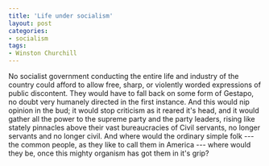 ```yaml
---
title: 'Life under socialism'
layout: post
categories:
- socialism
tags:
- Winston Churchill
---
```


No socialist government conducting the entire life and industry of the country could afford to allow free, sharp, or violently worded expressions of public discontent. They would have to fall back on some form of Gestapo, no doubt very humanely directed in the first instance. And this would nip opinion in the bud; it would stop criticism as it reared it's head, and it would gather all the power to the supreme party and the party leaders, rising like stately pinnacles above their vast bureaucracies of Civil servants, no longer servants and no longer civil. And where would the ordinary simple folk --- the common people, as they like to call them in America --- where would they be, once this mighty organism has got them in it's grip?